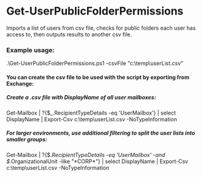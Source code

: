 # Get-UserPublicFolderPermissions
Imports a list of users from csv file, checks for public folders each user has access to, then outputs results to another csv file.

### Example usage:
.\Get-UserPublicFolderPermissions.ps1 -csvFile "c:\temp\userList.csv"

#### You can create the csv file to be used with the script by exporting from Exchange:
##### Create a .csv file with DisplayName of all user mailboxes:
Get-Mailbox | ?{$_.RecipientTypeDetails -eq 'UserMailbox'} | select DisplayName | Export-Csv c:\temp\userList.csv -NoTypeInformation

##### For larger environments, use additional filtering to split the user lists into smaller groups:
Get-Mailbox | ?{$_.RecipientTypeDetails -eq 'UserMailbox' -and $_.OrganizationalUnit -like "\*CORP\*"} | select DisplayName | Export-Csv c:\temp\userList.csv -NoTypeInformation
